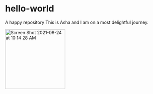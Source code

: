 # hello-world
A happy repository
This is Asha and I am on a most delightful journey.

<img width="193" alt="Screen Shot 2021-08-24 at 10 14 28 AM" src="https://user-images.githubusercontent.com/53590191/135696395-1eae5488-010d-46c8-b8f5-74076e89c884.png">
